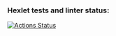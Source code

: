 ### Hexlet tests and linter status:
[![Actions Status](https://github.com/Heaven-Tonight/frontend-project-11/actions/workflows/hexlet-check.yml/badge.svg)](https://github.com/Heaven-Tonight/frontend-project-11/actions)